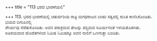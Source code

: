 +++
title = "113 ಭರದ ಭಾರಣೆಯಲಿ"

+++
113. ಭರದ ಭಾರಣೆಯಲ್ಲಿ ಚತುರ್ದಶಿಯ ರಾತ್ರಿ ಮಗಧರಾಜನ ಬಾಹು ಸತ್ವದಲ್ಲಿ ಕುಸಿತ ಕಾಣಿಸಿಕೊಂಡಿತು. ಭಯದ ಬಿಗುಹಿನಲ್ಲಿ   
ಶೌರ್ಯವು ಸೆಡೆತುಕೊಂಡಿತು. ಅವನ ಪರಾಕ್ರಮದ ತೇಜಸ್ಸು ಪಶ್ಚಿಮದ ಸೂರ್ಯನಂತೆ ಇಳಿಯತೊಡಗಿತು. ಅತಿಶಯವಾದ ಹೊಡೆತಗಳಿಂದ ನಿಮಿಷ ನಿಮಿಷಕ್ಕೂ ಅವನ ನಾಲಿಗೆ ಒಣಗುತ್ತಾ ಬಂದಿತು.